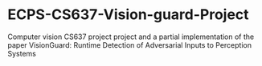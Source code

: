 # ECPS-CS637-Vision-guard-Project
Computer vision CS637 project project and a partial implementation of the paper VisionGuard: Runtime Detection of Adversarial Inputs to Perception Systems
